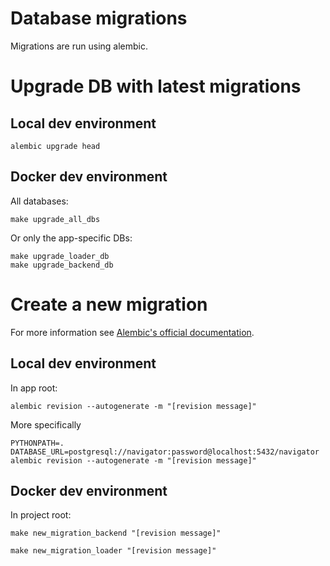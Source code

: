# Database migrations

Migrations are run using alembic.

# Upgrade DB with latest migrations

## Local dev environment

```
alembic upgrade head
```

## Docker dev environment

All databases:

```
make upgrade_all_dbs
```

Or only the app-specific DBs:

```
make upgrade_loader_db
make upgrade_backend_db
```

# Create a new migration

For more information see
[Alembic's official documentation](https://alembic.sqlalchemy.org/en/latest/tutorial.html#create-a-migration-script).

## Local dev environment

In app root:

```
alembic revision --autogenerate -m "[revision message]"
```

More specifically

```
PYTHONPATH=. DATABASE_URL=postgresql://navigator:password@localhost:5432/navigator alembic revision --autogenerate -m "[revision message]"
```

## Docker dev environment

In project root:

```
make new_migration_backend "[revision message]"
```

```
make new_migration_loader "[revision message]"
```
